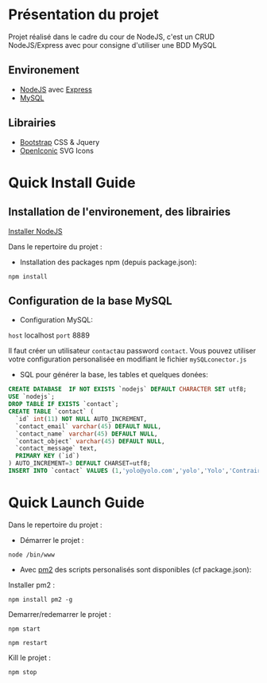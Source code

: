 # Présentation du projet

Projet réalisé dans le cadre du cour de NodeJS, c'est un CRUD NodeJS/Express avec pour consigne d'utiliser une BDD MySQL

## Environement

* [NodeJS](https://nodejs.org) avec [Express](http://expressjs.com/)
* [MySQL](https://dev.mysql.com/downloads/mysql/)

## Librairies

* [Bootstrap](http://getbootstrap.com/) CSS & Jquery
* [OpenIconic](https://useiconic.com/open) SVG Icons

# Quick Install Guide

## Installation de l'environement, des librairies

[Installer NodeJS](https://nodejs.org)

Dans le repertoire du projet :

* Installation des packages npm (depuis package.json):

```
npm install
```

## Configuration de la base MySQL

* Configuration MySQL:

`host` localhost
`port` 8889

Il faut créer un utilisateur `contact`au password `contact`.
Vous pouvez utiliser votre configuration personalisée en modifiant le fichier `mySQLconector.js`

* SQL pour générer la base, les tables et quelques donées:

```sql
CREATE DATABASE  IF NOT EXISTS `nodejs` DEFAULT CHARACTER SET utf8;
USE `nodejs`;
DROP TABLE IF EXISTS `contact`;
CREATE TABLE `contact` (
  `id` int(11) NOT NULL AUTO_INCREMENT,
  `contact_email` varchar(45) DEFAULT NULL,
  `contact_name` varchar(45) DEFAULT NULL,
  `contact_object` varchar(45) DEFAULT NULL,
  `contact_message` text,
  PRIMARY KEY (`id`)
) AUTO_INCREMENT=3 DEFAULT CHARSET=utf8;
INSERT INTO `contact` VALUES (1,'yolo@yolo.com','yolo','Yolo','Contrairement à une opinion répandue, le Lorem Ipsum n\'est pas simplement du texte aléatoire. Il trouve ses racines dans une oeuvre de la littérature latine classique datant de 45 av. J.-C., le rendant vieux de 2000 ans. Un professeur du Hampden-Sydney College, en Virginie, s\'est intéressé à un des mots latins les plus obscurs, consectetur, extrait d\'un passage du Lorem Ipsum, et en étudiant tous les usages de ce mot dans la littérature classique, découvrit la source incontestable du Lorem Ipsum. Il provient en fait des sections 1.10.32 et 1.10.33 du \"De Finibus Bonorum et Malorum\" (Des Suprêmes Biens et des Suprêmes Maux) de Cicéron. Cet ouvrage, très populaire pendant la Renaissance, est un traité sur la théorie de l\'éthique. Les premières lignes du Lorem Ipsum, \"Lorem ipsum dolor sit amet...\", proviennent de la section 1.10.32.\r\n\r\nL\'extrait standard de Lorem Ipsum utilisé depuis le XVIè siècle est reproduit ci-dessous pour les curieux. Les sections 1.10.32 et 1.10.33 du \"De Finibus Bonorum et Malorum\" de Cicéron sont aussi reproduites dans leur version originale, accompagnée de la traduction anglaise de H. Rackham (1914).'),(2,'test@mail.com','testMan','test','zeoi,fdzeinzfijndie,eozxzlx^plcs^dpc;oi,nezijndze');
```

# Quick Launch Guide

Dans le repertoire du projet :

* Démarrer le projet :

```
node /bin/www
```

* Avec [pm2](http://pm2.keymetrics.io/) des scripts personalisés sont disponibles (cf package.json):

Installer pm2 :

```
npm install pm2 -g
```

Demarrer/redemarrer le projet :

```
npm start
```
```
npm restart
```

Kill le projet :

```
npm stop
```
